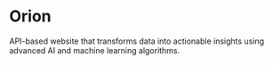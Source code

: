 # Orion
API-based website that transforms data into actionable insights using advanced AI and machine learning algorithms.
